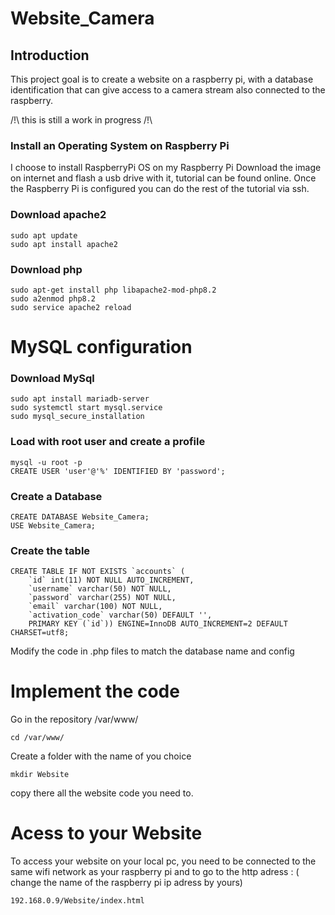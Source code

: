 # Website_Camera

## Introduction
This project goal is to create a website on a raspberry pi, with a database identification that can give access to a camera stream also connected to the raspberry. 

/!\ this is still a work in progress /!\

### Install an Operating System on Raspberry Pi

I choose to install RaspberryPi OS on my Raspberry Pi
Download the image on internet and flash a usb drive with it, tutorial can be found online. 
Once the Raspberry Pi is configured you can do the rest of the tutorial via ssh. 

### Download apache2 
````
sudo apt update
sudo apt install apache2 
````
### Download php 
````
sudo apt-get install php libapache2-mod-php8.2
sudo a2enmod php8.2
sudo service apache2 reload
````

# MySQL configuration 

### Download MySql 
````
sudo apt install mariadb-server
sudo systemctl start mysql.service
sudo mysql_secure_installation
````
### Load with root user and create a profile
````
mysql -u root -p
CREATE USER 'user'@'%' IDENTIFIED BY 'password';
````
### Create a Database
````
CREATE DATABASE Website_Camera;
USE Website_Camera;
````
### Create the table 
````
CREATE TABLE IF NOT EXISTS `accounts` (
	`id` int(11) NOT NULL AUTO_INCREMENT,
  	`username` varchar(50) NOT NULL,
  	`password` varchar(255) NOT NULL,
  	`email` varchar(100) NOT NULL,
    `activation_code` varchar(50) DEFAULT '',
    PRIMARY KEY (`id`)) ENGINE=InnoDB AUTO_INCREMENT=2 DEFAULT CHARSET=utf8;
````
Modify the code in .php files to match the database name and config

# Implement the code

Go in the repository /var/www/
````
cd /var/www/
````
Create a folder with the name of you choice 

````
mkdir Website
````
copy there all the website code you need to. 

# Acess to your Website

To access your website on your local pc, you need to be connected to the same wifi network as your raspberry pi and to go to the http adress : ( change the name of the raspberry pi ip adress by yours) 
````
192.168.0.9/Website/index.html
````
